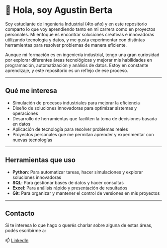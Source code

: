 # 👋 Hola, soy Agustin Berta

Soy estudiante de Ingeniería Industrial (4to año) y en este repositorio comparto lo que voy aprendiendo tanto en mi carrera como en proyectos personales. Mi enfoque es encontrar soluciones creativas e innovadoras utilizando tecnología y datos, y me gusta experimentar con distintas herramientas para resolver problemas de manera eficiente.

Aunque mi formación es en ingeniería industrial, tengo una gran curiosidad por explorar diferentes áreas tecnológicas y mejorar mis habilidades en programación, automatización y análisis de datos. Estoy en constante aprendizaje, y este repositorio es un reflejo de ese proceso.

---

## Qué me interesa

- Simulación de procesos industriales para mejorar la eficiencia  
- Diseño de soluciones innovadoras para optimizar sistemas y operaciones  
- Desarrollo de herramientas que faciliten la toma de decisiones basada en datos
- Aplicación de tecnología para resolver problemas reales
- Proyectos personales que me permitan aprender y experimentar con nuevas tecnologías

---

## Herramientas que uso

- **Python**: Para automatizar tareas, hacer simulaciones y explorar soluciones innovadoras  
- **SQL**: Para gestionar bases de datos y hacer consultas  
- **Excel**: Para análisis rápido y presentación de resultados  
- **Git**: Para organizar y mantener el control de versiones en mis proyectos

---

## Contacto

Si te interesa lo que hago o querés charlar sobre alguna de estas áreas, podés escribirme a:

📫  [LinkedIn](https://linkedin.com/in/agustin-berta-bba304175)


